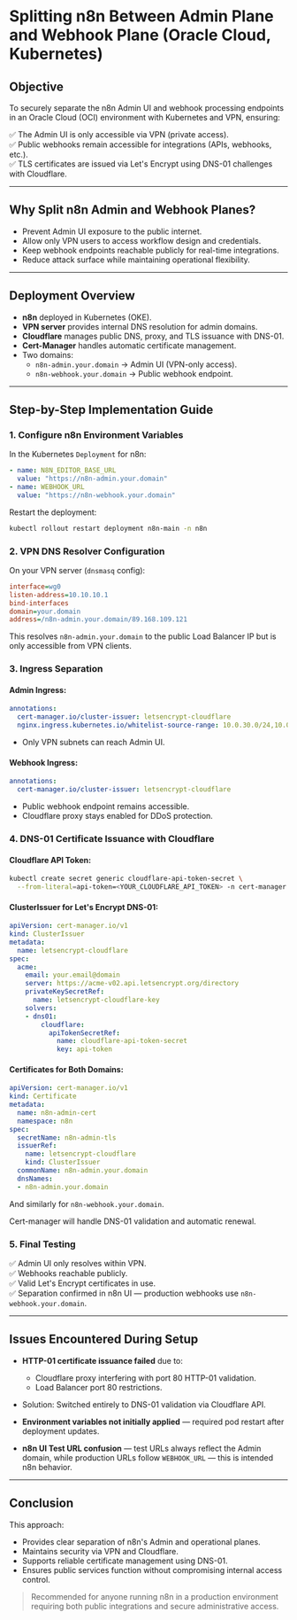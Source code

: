 # Splitting n8n Between Admin Plane and Webhook Plane (Oracle Cloud, Kubernetes)

## **Objective**
To securely separate the n8n Admin UI and webhook processing endpoints in an Oracle Cloud (OCI) environment with Kubernetes and VPN, ensuring:

✅ The Admin UI is only accessible via VPN (private access).  
✅ Public webhooks remain accessible for integrations (APIs, webhooks, etc.).  
✅ TLS certificates are issued via Let's Encrypt using DNS-01 challenges with Cloudflare.  

---

## **Why Split n8n Admin and Webhook Planes?**
- Prevent Admin UI exposure to the public internet.  
- Allow only VPN users to access workflow design and credentials.  
- Keep webhook endpoints reachable publicly for real-time integrations.  
- Reduce attack surface while maintaining operational flexibility.  

---

## **Deployment Overview**
- **n8n** deployed in Kubernetes (OKE).  
- **VPN server** provides internal DNS resolution for admin domains.  
- **Cloudflare** manages public DNS, proxy, and TLS issuance with DNS-01.  
- **Cert-Manager** handles automatic certificate management.  
- Two domains:
  - `n8n-admin.your.domain` → Admin UI (VPN-only access).
  - `n8n-webhook.your.domain` → Public webhook endpoint.

---

## **Step-by-Step Implementation Guide**

### **1. Configure n8n Environment Variables**
In the Kubernetes `Deployment` for n8n:
```yaml
- name: N8N_EDITOR_BASE_URL
  value: "https://n8n-admin.your.domain"
- name: WEBHOOK_URL
  value: "https://n8n-webhook.your.domain"
```
Restart the deployment:
```bash
kubectl rollout restart deployment n8n-main -n n8n
```

### **2. VPN DNS Resolver Configuration**
On your VPN server (`dnsmasq` config):
```ini
interface=wg0
listen-address=10.10.10.1
bind-interfaces
domain=your.domain
address=/n8n-admin.your.domain/89.168.109.121
```
This resolves `n8n-admin.your.domain` to the public Load Balancer IP but is only accessible from VPN clients.

### **3. Ingress Separation**
#### Admin Ingress:
```yaml
annotations:
  cert-manager.io/cluster-issuer: letsencrypt-cloudflare
  nginx.ingress.kubernetes.io/whitelist-source-range: 10.0.30.0/24,10.0.10.0/24
```
- Only VPN subnets can reach Admin UI.

#### Webhook Ingress:
```yaml
annotations:
  cert-manager.io/cluster-issuer: letsencrypt-cloudflare
```
- Public webhook endpoint remains accessible.
- Cloudflare proxy stays enabled for DDoS protection.

### **4. DNS-01 Certificate Issuance with Cloudflare**
#### Cloudflare API Token:
```bash
kubectl create secret generic cloudflare-api-token-secret \
  --from-literal=api-token=<YOUR_CLOUDFLARE_API_TOKEN> -n cert-manager
```

#### ClusterIssuer for Let's Encrypt DNS-01:
```yaml
apiVersion: cert-manager.io/v1
kind: ClusterIssuer
metadata:
  name: letsencrypt-cloudflare
spec:
  acme:
    email: your.email@domain
    server: https://acme-v02.api.letsencrypt.org/directory
    privateKeySecretRef:
      name: letsencrypt-cloudflare-key
    solvers:
    - dns01:
        cloudflare:
          apiTokenSecretRef:
            name: cloudflare-api-token-secret
            key: api-token
```

#### Certificates for Both Domains:
```yaml
apiVersion: cert-manager.io/v1
kind: Certificate
metadata:
  name: n8n-admin-cert
  namespace: n8n
spec:
  secretName: n8n-admin-tls
  issuerRef:
    name: letsencrypt-cloudflare
    kind: ClusterIssuer
  commonName: n8n-admin.your.domain
  dnsNames:
  - n8n-admin.your.domain
```
And similarly for `n8n-webhook.your.domain`.

Cert-manager will handle DNS-01 validation and automatic renewal.

### **5. Final Testing**
✅ Admin UI only resolves within VPN.  
✅ Webhooks reachable publicly.  
✅ Valid Let's Encrypt certificates in use.  
✅ Separation confirmed in n8n UI — production webhooks use `n8n-webhook.your.domain`.

---

## **Issues Encountered During Setup**
- **HTTP-01 certificate issuance failed** due to:
  - Cloudflare proxy interfering with port 80 HTTP-01 validation.
  - Load Balancer port 80 restrictions.
- Solution: Switched entirely to DNS-01 validation via Cloudflare API.

- **Environment variables not initially applied** — required pod restart after deployment updates.

- **n8n UI Test URL confusion** — test URLs always reflect the Admin domain, while production URLs follow `WEBHOOK_URL` — this is intended n8n behavior.

---

## **Conclusion**
This approach:
- Provides clear separation of n8n's Admin and operational planes.
- Maintains security via VPN and Cloudflare.
- Supports reliable certificate management using DNS-01.
- Ensures public services function without compromising internal access control.

> Recommended for anyone running n8n in a production environment requiring both public integrations and secure administrative access.
